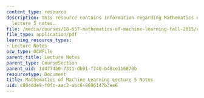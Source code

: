 ```yaml
---
content_type: resource
description: This resource contains information regarding Mathematics of machine learning
  lecture 5 notes.
file: /media/courses/18-657-mathematics-of-machine-learning-fall-2015/c804dde9f0fcaac2abc68696147b3ee6_MIT18_657F15_L5.pdf
file_type: application/pdf
learning_resource_types:
- Lecture Notes
ocw_type: OCWFile
parent_title: Lecture Notes
parent_type: CourseSection
parent_uid: 1d4774b0-7311-db91-f740-b48ce1b6870b
resourcetype: Document
title: Mathematics of Machine Learning Lecture 5 Notes
uid: c804dde9-f0fc-aac2-abc6-8696147b3ee6
---
```

